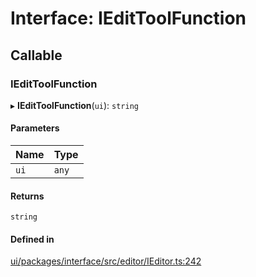 # Interface: IEditToolFunction

## Callable

### IEditToolFunction

▸ **IEditToolFunction**(`ui`): `string`

#### Parameters

| Name | Type |
| :------ | :------ |
| `ui` | `any` |

#### Returns

`string`

#### Defined in

[ui/packages/interface/src/editor/IEditor.ts:242](https://github.com/leaferjs/leafer-ui/blob/5313537/packages/interface/src/editor/IEditor.ts#L242)
